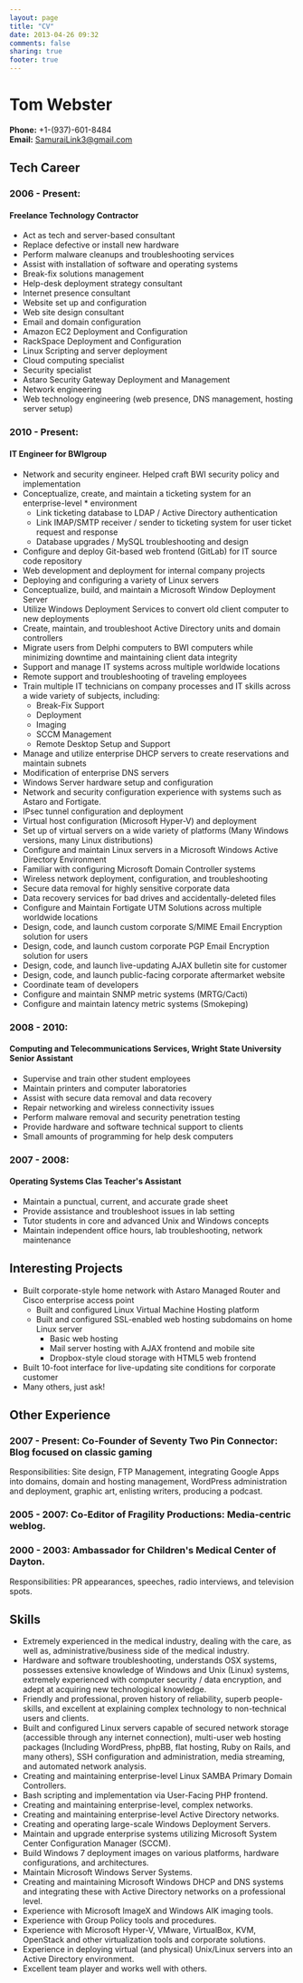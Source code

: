 ```yaml
---
layout: page
title: "CV"
date: 2013-04-26 09:32
comments: false
sharing: true
footer: true
---
```


# Tom Webster

**Phone:** +1-(937)-601-8484  
**Email:** [SamuraiLink3@gmail.com](mailto:samurailink3@gmail.com)

## Tech Career

### 2006 - Present:

#### Freelance Technology Contractor

* Act as tech and server-based consultant
* Replace defective or install new hardware
* Perform malware cleanups and troubleshooting services
* Assist with installation of software and operating systems
* Break-fix solutions management
* Help-desk deployment strategy consultant
* Internet presence consultant
* Website set up and configuration
* Web site design consultant
* Email and domain configuration
* Amazon EC2 Deployment and Configuration
* RackSpace Deployment and Configuration
* Linux Scripting and server deployment
* Cloud computing specialist
* Security specialist
* Astaro Security Gateway Deployment and Management
* Network engineering
* Web technology engineering (web presence, DNS management, hosting server setup)

### 2010 - Present:

#### IT Engineer for BWIgroup

* Network and security engineer. Helped craft BWI security policy and implementation
* Conceptualize, create, and maintain a ticketing system for an enterprise-level * environment
    * Link ticketing database to LDAP / Active Directory authentication
    * Link IMAP/SMTP receiver / sender to ticketing system for user ticket request and response
    * Database upgrades / MySQL troubleshooting and design
* Configure and deploy Git-based web frontend (GitLab) for IT source code repository
* Web development and deployment for internal company projects
* Deploying and configuring a variety of Linux servers
* Conceptualize, build, and maintain a Microsoft Window Deployment Server
* Utilize Windows Deployment Services to convert old client computer to new deployments
* Create, maintain, and troubleshoot Active Directory units and domain controllers
* Migrate users from Delphi computers to BWI computers while minimizing downtime and maintaining client data integrity
* Support and manage IT systems across multiple worldwide locations
* Remote support and troubleshooting of traveling employees
* Train multiple IT technicians on company processes and IT skills across a wide variety of subjects, including:
    * Break-Fix Support
    * Deployment
    * Imaging
    * SCCM Management
    * Remote Desktop Setup and Support
* Manage and utilize enterprise DHCP servers to create reservations and maintain subnets
* Modification of enterprise DNS servers
* Windows Server hardware setup and configuration
* Network and security configuration experience with systems such as Astaro and Fortigate.
* IPsec tunnel configuration and deployment
* Virtual host configuration (Microsoft Hyper-V) and deployment
* Set up of virtual servers on a wide variety of platforms (Many Windows versions, many Linux distributions)
* Configure and maintain Linux servers in a Microsoft Windows Active Directory Environment
* Familiar with configuring Microsoft Domain Controller systems
* Wireless network deployment, configuration, and troubleshooting
* Secure data removal for highly sensitive corporate data
* Data recovery services for bad drives and accidentally-deleted files
* Configure and Maintain Fortigate UTM Solutions across multiple worldwide locations
* Design, code, and launch custom corporate S/MIME Email Encryption solution for users
* Design, code, and launch custom corporate PGP Email Encryption solution for users
* Design, code, and launch live-updating AJAX bulletin site for customer
* Design, code, and launch public-facing corporate aftermarket website
* Coordinate team of developers
* Configure and maintain SNMP metric systems (MRTG/Cacti)
* Configure and maintain latency metric systems (Smokeping)

### 2008 - 2010:

#### Computing and Telecommunications Services, Wright State University Senior Assistant                            

* Supervise and train other student employees
* Maintain printers and computer laboratories
* Assist with secure data removal and data recovery
* Repair networking and wireless connectivity issues
* Perform malware removal and security penetration testing
* Provide hardware and software technical support to clients
* Small amounts of programming for help desk computers

### 2007 - 2008:

#### Operating Systems Clas Teacher's Assistant

* Maintain a punctual, current, and accurate grade sheet
* Provide assistance and troubleshoot issues in lab setting
* Tutor students in core and advanced Unix and Windows concepts
* Maintain independent office hours, lab troubleshooting, network maintenance

## Interesting Projects

* Built corporate-style home network with Astaro Managed Router and Cisco enterprise access point
    * Built and configured Linux Virtual Machine Hosting platform
    * Built and configured SSL-enabled web hosting subdomains on home Linux server
        * Basic web hosting
        * Mail server hosting with AJAX frontend and mobile site
        * Dropbox-style cloud storage with HTML5 web frontend
* Built 10-foot interface for live-updating site conditions for corporate customer
* Many others, just ask!

## Other Experience

### 2007 - Present: Co-Founder of Seventy Two Pin Connector: Blog focused on classic gaming

Responsibilities: Site design, FTP Management, integrating Google Apps into domains, domain and hosting management, WordPress administration and deployment, graphic art, enlisting writers, producing a podcast.

### 2005 - 2007: Co-Editor of Fragility Productions: Media-centric weblog.

### 2000 - 2003: Ambassador for Children's Medical Center of Dayton.

Responsibilities: PR appearances, speeches, radio interviews, and television spots.

## Skills

* Extremely experienced in the medical industry, dealing with the care, as well as, administrative/business side of the medical industry.
* Hardware and software troubleshooting, understands OSX systems, possesses extensive knowledge of Windows and Unix (Linux) systems, extremely experienced with computer security / data encryption, and adept at acquiring new technological knowledge.
* Friendly and professional, proven history of reliability, superb people-skills, and excellent at explaining complex technology to non-technical users and clients.
* Built and configured Linux servers capable of secured network storage (accessible through any internet connection), multi-user web hosting packages (Including WordPress, phpBB, flat hosting, Ruby on Rails, and many others), SSH configuration and administration, media streaming, and automated network analysis.
* Creating and maintaining enterprise-level Linux SAMBA Primary Domain Controllers.
* Bash scripting and implementation via User-Facing PHP frontend.
* Creating and maintaining enterprise-level, complex networks.
* Creating and maintaining enterprise-level Active Directory networks.
* Creating and operating large-scale Windows Deployment Servers.
* Maintain and upgrade enterprise systems utilizing Microsoft System Center Configuration Manager (SCCM).
* Build Windows 7 deployment images on various platforms, hardware configurations, and architectures.
* Maintain Microsoft Windows Server Systems.
* Creating and maintaining Microsoft Windows DHCP and DNS systems and integrating these with Active Directory networks on a professional level.
* Experience with Microsoft ImageX and Windows AIK imaging tools.
* Experience with Group Policy tools and procedures. 
* Experience with Microsoft Hyper-V, VMware, VirtualBox, KVM, OpenStack and other virtualization tools and corporate solutions.
* Experience in deploying virtual (and physical) Unix/Linux servers into an Active Directory environment.
* Excellent team player and works well with others.
